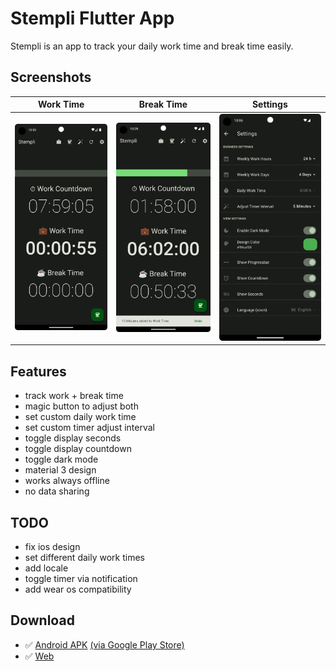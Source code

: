 # Stempli Flutter App

Stempli is an app to track your daily work time and break time easily.

## Screenshots

Work Time | Break Time | Settings
:-:|:-:|:-:
![Screenshot](screenshots/1.png) | ![Screenshot](screenshots/2.png) | ![Screenshot](screenshots/3.png)

## Features

- track work + break time
- magic button to adjust both
- set custom daily work time
- set custom timer adjust interval
- toggle display seconds
- toggle display countdown
- toggle dark mode
- material 3 design
- works always offline
- no data sharing

## TODO

- fix ios design
- set different daily work times
- add locale
- toggle timer via notification
- add wear os compatibility

## Download

- ✅ [Android APK](https://github.com/mirkoole/Stempli-Flutter-App/releases/) [(via Google Play Store)](https://play.google.com/store/apps/details?id=net.codepunks.stempli)
- ✅ [Web](https://mirkoole.github.io/Stempli-Flutter-App/)
